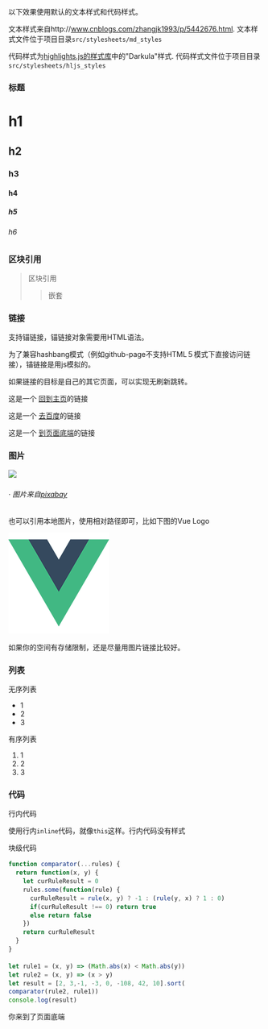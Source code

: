 <!--!
{
  "title": "Markdown 效果演示",
  "date": "2016-06-28",
  "class": "post",
  "tags": ["其它", "测试1", "测试2"]
}
-->

以下效果使用默认的文本样式和代码样式。

文本样式来自http://www.cnblogs.com/zhangjk1993/p/5442676.html. 文本样式文件位于项目目录``` src/stylesheets/md_styles ```

代码样式为[highlights.js的样式库](https://highlightjs.org/static/demo/)中的"Darkula"样式. 代码样式文件位于项目目录``` src/stylesheets/hljs_styles ```

### 标题
# h1
## h2
### h3
#### h4
##### h5
###### h6

### 区块引用
> 区块引用
>> 嵌套

### 链接
支持锚链接，锚链接对象需要用HTML语法。

为了兼容hashbang模式（例如github-page不支持HTML５模式下直接访问链接），锚链接是用js模拟的。

如果链接的目标是自己的其它页面，可以实现无刷新跳转。

这是一个 [回到主页](/)的链接

这是一个 [去百度](http://www.baidu.com/)的链接

这是一个 [到页面底端](#bottom)的链接

### 图片
![](https://pixabay.com/static/uploads/photo/2016/07/10/15/37/artwork-1507897_960_720.jpg)

###### · 图片来自[pixabay](https://pixabay.com/zh/图稿-画-水彩-船舶-海洋-风暴-帆船-闪电-1507897/)

也可以引用本地图片，使用相对路径即可，比如下图的Vue Logo

![](../../assets/img/logo.png)

如果你的空间有存储限制，还是尽量用图片链接比较好。

### 列表

无序列表
* 1
* 2
* 3

有序列表
1. 1
2. 2
3. 3

### 代码
行内代码

使用行内```inline```代码，就像```this```这样。行内代码没有样式

块级代码

``` javascript
function comparator(...rules) {
  return function(x, y) {
    let curRuleResult = 0
    rules.some(function(rule) {
      curRuleResult = rule(x, y) ? -1 : (rule(y, x) ? 1 : 0)
      if(curRuleResult !== 0) return true
      else return false
    })
    return curRuleResult
  }
}

let rule1 = (x, y) => (Math.abs(x) < Math.abs(y))
let rule2 = (x, y) => (x > y)
let result = [2, 3,-1, -3, 0, -108, 42, 10].sort(
comparator(rule2, rule1))
console.log(result)
```

<p id="bottom">你来到了页面底端</a>
